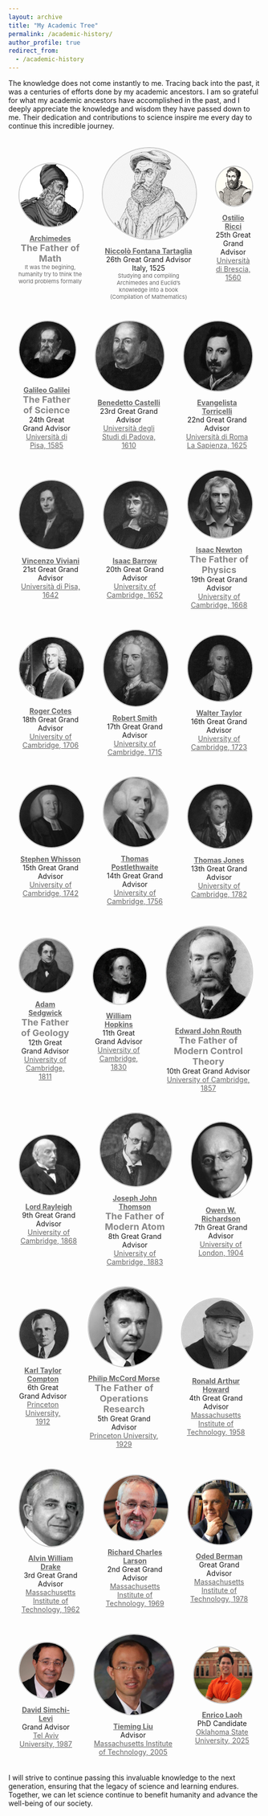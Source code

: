 ```yaml
---
layout: archive
title: "My Academic Tree"
permalink: /academic-history/
author_profile: true
redirect_from:
  - /academic-history
---
```


The knowledge does not come instantly to me. Tracing back into the past, it was a centuries of efforts done by my academic ancestors. I am so grateful for what my academic ancestors have accomplished in the past, and I deeply appreciate the knowledge and wisdom they have passed down to me. Their dedication and contributions to science inspire me every day to continue this incredible journey.

<div style="background-image: url('/images/ancestors/tree.jpg'); background-size: cover; background-position: center; background-repeat: no-repeat; opacity: 0.5; position: absolute; top: 0; left: 0; width: 100%; height: 100%; z-index: -1;"></div>
<div style="display: flex; flex-direction: column; gap: 40px; padding: 20px;">

<!-- Row 1 -->
<div style="display: flex; align-items: center; gap: 40px; justify-content: center;">
     <div style="text-align: center; max-width: 250px;">
        <a href="https://en.wikipedia.org/wiki/Archimedes" target="_blank">
            <img src="/images/ancestors/a00.png" alt="A00" style="width: 100%; max-width: 200px; height: auto; border-radius: 50%; border: 2px solid #ccc; margin-bottom: 10px;">
        </a>
        <a href="https://en.wikipedia.org/wiki/Archimedes" target="_blank" style="text-decoration: underline; color: #666;">
            <div><strong>Archimedes</strong></div>
        </a>
        <div style="font-size: 18px; color: #888;"><strong>The Father of Math</strong></div>
        <div style="font-size: 11px; color: #666;">It was the begining, humanity try to think the world problems formally</div>
    </div>
    <div style="text-align: center; max-width: 250px;">
        <a href="https://en.wikipedia.org/wiki/Nicolo_Tartaglia" target="_blank">
            <img src="/images/ancestors/a26.png" alt="A26" style="width: 100%; max-width: 200px; height: auto; border-radius: 50%; border: 2px solid #ccc; margin-bottom: 10px;">
        </a>
        <a href="https://en.wikipedia.org/wiki/Nicolo_Tartaglia" target="_blank" style="text-decoration: underline; color: #666;">
            <div><strong>Niccolò Fontana Tartaglia</strong></div>
        </a>
        <div>26th Great Grand Advisor</div>
        <div>Italy, 1525</div>
        <div style="font-size: 11px; color: #666;">Studying and compiling Archimedes and Euclid’s knowledge into a book (Compilation of Mathematics)</div>
    </div>
    <div style="text-align: center; max-width: 250px;">
        <a href="https://en.wikipedia.org/wiki/Ostilio_Ricci" target="_blank">
            <img src="/images/ancestors/a25.png" alt="A25" style="width: 100%; max-width: 200px; height: auto; border-radius: 50%; border: 2px solid #ccc; margin-bottom: 10px;">
        </a>
        <a href="https://en.wikipedia.org/wiki/Ostilio_Ricci" target="_blank" style="text-decoration: underline; color: #666;">
            <div><strong>Ostilio Ricci</strong></div>
        </a>
        <div>25th Great Grand Advisor</div>
        <a href="https://www.unibs.it/" target="_blank" style="text-decoration: underline; color: #666;">
            <div>Università di Brescia, 1560</div>
        </a> 
    </div>
</div>

<!-- Row 2 -->
<div style="display: flex; align-items: center; gap: 40px; justify-content: center;">
     <div style="text-align: center; max-width: 250px;">
        <a href="https://en.wikipedia.org/wiki/Galileo_Galilei" target="_blank">
            <img src="/images/ancestors/a24.png" alt="A24" style="width: 100%; max-width: 200px; height: auto; border-radius: 50%; border: 2px solid #ccc; margin-bottom: 10px;">
        </a>
        <a href="https://en.wikipedia.org/wiki/Galileo_Galilei" target="_blank" style="text-decoration: underline; color: #666;">
            <div><strong>Galileo Galilei</strong></div>
        </a>
        <div style="font-size: 18px; color: #888;"><strong>The Father of Science</strong></div>
        <div>24th Great Grand Advisor</div>
        <a href="https://www.unipi.it/" target="_blank" style="text-decoration: underline; color: #666;">
            <div>Università di Pisa, 1585</div>
        </a>
    </div>
    <div style="text-align: center; max-width: 250px;">
        <a href="https://en.wikipedia.org/wiki/Benedetto_Castelli" target="_blank">
            <img src="/images/ancestors/a23.png" alt="A23" style="width: 100%; max-width: 200px; height: auto; border-radius: 50%; border: 2px solid #ccc; margin-bottom: 10px;">
        </a>
        <a href="https://en.wikipedia.org/wiki/Benedetto_Castelli" target="_blank" style="text-decoration: underline; color: #666;">
            <div><strong>Benedetto Castelli</strong></div>
        </a>
        <div>23rd Great Grand Advisor</div>
        <a href="https://www.unipd.it/" target="_blank" style="text-decoration: underline; color: #666;">
            <div>Università degli Studi di Padova, 1610</div>
        </a>
    </div>
    <div style="text-align: center; max-width: 250px;">
        <a href="https://en.wikipedia.org/wiki/Evangelista_Torricelli" target="_blank">
            <img src="/images/ancestors/a22.png" alt="A22" style="width: 100%; max-width: 200px; height: auto; border-radius: 50%; border: 2px solid #ccc; margin-bottom: 10px;">
        </a>
        <a href="https://en.wikipedia.org/wiki/Evangelista_Torricelli" target="_blank" style="text-decoration: underline; color: #666;">
            <div><strong>Evangelista Torricelli</strong></div>
        </a>
        <div>22nd Great Grand Advisor</div>
        <a href="https://www.uniroma1.it/" target="_blank" style="text-decoration: underline; color: #666;">
            <div>Università di Roma La Sapienza, 1625</div>
        </a>
    </div>
</div>

<!-- Row 3 -->
<div style="display: flex; align-items: center; gap: 40px; justify-content: center;">
    <div style="text-align: center; max-width: 250px;">
        <a href="https://en.wikipedia.org/wiki/Vincenzo_Viviani" target="_blank">
            <img src="/images/ancestors/a21.png" alt="A21" style="width: 100%; max-width: 200px; height: auto; border-radius: 50%; border: 2px solid #ccc; margin-bottom: 10px;">
        </a>
        <a href="https://en.wikipedia.org/wiki/Vincenzo_Viviani" target="_blank" style="text-decoration: underline; color: #666;">
            <div><strong>Vincenzo Viviani</strong></div>
        </a>
        <div>21st Great Grand Advisor</div>
        <a href="https://www.unipi.it/" target="_blank" style="text-decoration: underline; color: #666;">
            <div>Università di Pisa, 1642</div>
        </a>
    </div>
    <div style="text-align: center; max-width: 250px;">
        <a href="https://en.wikipedia.org/wiki/Isaac_Barrow" target="_blank">
            <img src="/images/ancestors/a20.png" alt="A20" style="width: 100%; max-width: 200px; height: auto; border-radius: 50%; border: 2px solid #ccc; margin-bottom: 10px;">
        </a>
        <a href="https://en.wikipedia.org/wiki/Isaac_Barrow" target="_blank" style="text-decoration: underline; color: #666;">
            <div><strong>Isaac Barrow</strong></div>
        </a>
        <div>20th Great Grand Advisor</div>
        <a href="https://www.cam.ac.uk/" target="_blank" style="text-decoration: underline; color: #666;">
            <div>University of Cambridge, 1652</div>
        </a>
    </div>
    <div style="text-align: center; max-width: 250px;">
        <a href="https://en.wikipedia.org/wiki/Isaac_Newton" target="_blank">
            <img src="/images/ancestors/a19.png" alt="A19" style="width: 100%; max-width: 200px; height: auto; border-radius: 50%; border: 2px solid #ccc; margin-bottom: 10px;">
        </a>
        <a href="https://en.wikipedia.org/wiki/Isaac_Newton" target="_blank" style="text-decoration: underline; color: #666;">
            <div><strong>Isaac Newton</strong></div>
        </a>
        <div style="font-size: 18px; color: #888;"><strong>The Father of Physics</strong></div>
        <div>19th Great Grand Advisor</div>
        <a href="https://www.cam.ac.uk/" target="_blank" style="text-decoration: underline; color: #666;">
            <div>University of Cambridge, 1668</div>
        </a>
    </div>
</div>

<!-- Row 4 -->
<div style="display: flex; align-items: center; gap: 40px; justify-content: center;">
    <div style="text-align: center; max-width: 250px;">
        <a href="https://en.wikipedia.org/wiki/Roger_Cotes" target="_blank">
            <img src="/images/ancestors/a18.png" alt="A18" style="width: 100%; max-width: 200px; height: auto; border-radius: 50%; border: 2px solid #ccc; margin-bottom: 10px;">
        </a>
        <a href="https://en.wikipedia.org/wiki/Roger_Cotes" target="_blank" style="text-decoration: underline; color: #666;">
            <div><strong>Roger Cotes</strong></div>
        </a>
        <div>18th Great Grand Advisor</div>
        <a href="https://www.cam.ac.uk/" target="_blank" style="text-decoration: underline; color: #666;">
            <div>University of Cambridge, 1706</div>
        </a>
    </div>
    <div style="text-align: center; max-width: 250px;">
        <a href="https://en.wikipedia.org/wiki/Robert_Smith_(mathematician)" target="_blank">
            <img src="/images/ancestors/a17.png" alt="A17" style="width: 100%; max-width: 200px; height: auto; border-radius: 50%; border: 2px solid #ccc; margin-bottom: 10px;">
        </a>
        <a href="https://en.wikipedia.org/wiki/Robert_Smith_(mathematician)" target="_blank" style="text-decoration: underline; color: #666;">
            <div><strong>Robert Smith</strong></div>
        </a>
        <div>17th Great Grand Advisor</div>
        <a href="https://www.cam.ac.uk/" target="_blank" style="text-decoration: underline; color: #666;">
            <div>University of Cambridge, 1715</div>
        </a>
    </div>
    <div style="text-align: center; max-width: 250px;">
        <a href="https://en.wikipedia.org/wiki/Walter_Taylor_(mathematician)" target="_blank">
            <img src="/images/ancestors/a16.png" alt="A16" style="width: 100%; max-width: 200px; height: auto; border-radius: 50%; border: 2px solid #ccc; margin-bottom: 10px;">
        </a>
        <a href="https://en.wikipedia.org/wiki/Walter_Taylor_(mathematician)" target="_blank" style="text-decoration: underline; color: #666;">
            <div><strong>Walter Taylor</strong></div>
        </a>
        <div>16th Great Grand Advisor</div>
        <a href="https://www.cam.ac.uk/" target="_blank" style="text-decoration: underline; color: #666;">
            <div>University of Cambridge, 1723</div>
        </a>
    </div>
</div>

<!-- Row 5 -->
<div style="display: flex; align-items: center; gap: 40px; justify-content: center;">
    <div style="text-align: center; max-width: 250px;">
        <a href="https://en.wikipedia.org/wiki/Stephen_Whisson" target="_blank">
            <img src="/images/ancestors/a15.png" alt="A15" style="width: 100%; max-width: 200px; height: auto; border-radius: 50%; border: 2px solid #ccc; margin-bottom: 10px;">
        </a>
        <a href="https://en.wikipedia.org/wiki/Stephen_Whisson" target="_blank" style="`text-decoration: underline`; color: #666;">
            <div><strong>Stephen Whisson</strong></div>
        </a>
        <div>15th Great Grand Advisor</div>
        <a href="https://www.cam.ac.uk/" target="_blank" style="text-decoration: underline; color: #666;">
            <div>University of Cambridge, 1742</div>
        </a>
    </div>
    <div style="text-align: center; max-width: 250px;">
        <a href="https://en.wikipedia.org/wiki/Thomas_Postlethwaite" target="_blank">
            <img src="/images/ancestors/a14.png" alt="A14" style="width: 100%; max-width: 200px; height: auto; border-radius: 50%; border: 2px solid #ccc; margin-bottom: 10px;">
        </a>
        <a href="https://en.wikipedia.org/wiki/Thomas_Postlethwaite" target="_blank" style="text-decoration: underline; color: #666;">
            <div><strong>Thomas Postlethwaite</strong></div>
        </a>
        <div>14th Great Grand Advisor</div>
        <a href="https://www.cam.ac.uk/" target="_blank" style="text-decoration: underline; color: #666;">
            <div>University of Cambridge, 1756</div>
        </a>
    </div>
    <div style="text-align: center; max-width: 250px;">
        <a href="https://en.wikipedia.org/wiki/Thomas_Jones_(mathematician)" target="_blank">
            <img src="/images/ancestors/a13.png" alt="A13" style="width: 100%; max-width: 200px; height: auto; border-radius: 50%; border: 2px solid #ccc; margin-bottom: 10px;">
        </a>
        <a href="https://en.wikipedia.org/wiki/Thomas_Jones_(mathematician)" target="_blank" style="text-decoration: underline; color: #666;">
            <div><strong>Thomas Jones </strong></div>
        </a>
        <div>13th Great Grand Advisor</div>
        <a href="https://www.cam.ac.uk/" target="_blank" style="text-decoration: underline; color: #666;">
            <div>University of Cambridge, 1782</div>
        </a>
    </div>
</div>

<!-- Row 6 -->
<div style="display: flex; align-items: center; gap: 40px; justify-content: center;">
    <div style="text-align: center; max-width: 250px;">
        <a href="https://en.wikipedia.org/wiki/Adam_Sedgwick" target="_blank">
            <img src="/images/ancestors/a12.png" alt="A12" style="width: 100%; max-width: 200px; height: auto; border-radius: 50%; border: 2px solid #ccc; margin-bottom: 10px;">
        </a>
        <a href="https://en.wikipedia.org/wiki/Adam_Sedgwick" target="_blank" style="text-decoration: underline; color: #666;">
            <div><strong>Adam Sedgwick</strong></div>
        </a>
        <div style="font-size: 18px; color: #888;"><strong>The Father of Geology</strong></div>
        <div>12th Great Grand Advisor</div>
        <a href="https://www.cam.ac.uk/" target="_blank" style="text-decoration: underline; color: #666;">
            <div>University of Cambridge, 1811</div>
        </a>
    </div>
    <div style="text-align: center; max-width: 250px;">
        <a href="https://en.wikipedia.org/wiki/William_Hopkins" target="_blank">
            <img src="/images/ancestors/a11.png" alt="A11" style="width: 100%; max-width: 200px; height: auto; border-radius: 50%; border: 2px solid #ccc; margin-bottom: 10px;">
        </a>
        <a href="https://en.wikipedia.org/wiki/William_Hopkins" target="_blank" style="text-decoration: underline; color: #666;">
            <div><strong>William Hopkins</strong></div>
        </a>
        <div>11th Great Grand Advisor</div>
        <a href="https://www.cam.ac.uk/" target="_blank" style="text-decoration: underline; color: #666;">
            <div>University of Cambridge, 1830</div>
        </a>
    </div>
    <div style="text-align: center; max-width: 250px;">
        <a href="https://en.wikipedia.org/wiki/Edward_Routh" target="_blank">
            <img src="/images/ancestors/a10.png" alt="A10" style="width: 100%; max-width: 200px; height: auto; border-radius: 50%; border: 2px solid #ccc; margin-bottom: 10px;">
        </a>
        <a href="https://en.wikipedia.org/wiki/Edward_Routh" target="_blank" style="text-decoration: underline; color: #666;">
            <div><strong>Edward John Routh</strong></div>
        </a>
        <div style="font-size: 18px; color: #888;"><strong>The Father of Modern Control Theory</strong></div>
        <div>10th Great Grand Advisor</div>
        <a href="https://www.cam.ac.uk/" target="_blank" style="text-decoration: underline; color: #666;">
            <div>University of Cambridge, 1857</div>
        </a>
    </div>
</div>

<!-- Row 7 -->
<div style="display: flex; align-items: center; gap: 40px; justify-content: center;">
    <div style="text-align: center; max-width: 250px;">
        <a href="https://en.wikipedia.org/wiki/John_William_Strutt,_3rd_Baron_Rayleigh" target="_blank">
            <img src="/images/ancestors/a09.png" alt="A09" style="width: 100%; max-width: 200px; height: auto; border-radius: 50%; border: 2px solid #ccc; margin-bottom: 10px;">
        </a>
        <a href="https://en.wikipedia.org/wiki/John_William_Strutt,_3rd_Baron_Rayleigh" target="_blank" style="text-decoration: underline; color: #666;">
            <div><strong>Lord Rayleigh</strong></div>
        </a>
        <div>9th Great Grand Advisor</div>
        <a href="https://www.cam.ac.uk/" target="_blank" style="text-decoration: underline; color: #666;">
            <div>University of Cambridge, 1868</div>
        </a>
    </div>
    <div style="text-align: center; max-width: 250px;">
        <a href="https://en.wikipedia.org/wiki/J._J._Thomson" target="_blank">
            <img src="/images/ancestors/a08.png" alt="A08" style="width: 100%; max-width: 200px; height: auto; border-radius: 50%; border: 2px solid #ccc; margin-bottom: 10px;">
        </a>
        <a href="https://en.wikipedia.org/wiki/J._J._Thomson" target="_blank" style="text-decoration: underline; color: #666;">
            <div><strong>Joseph John Thomson</strong></div>
        </a>
        <div style="font-size: 18px; color: #888;"><strong>The Father of Modern Atom</strong></div>
        <div>8th Great Grand Advisor</div>
        <a href="https://www.cam.ac.uk/" target="_blank" style="text-decoration: underline; color: #666;">
            <div>University of Cambridge, 1883</div>
        </a>
    </div>
    <div style="text-align: center; max-width: 250px;">
        <a href="https://en.wikipedia.org/wiki/Owen_Richardson" target="_blank">
            <img src="/images/ancestors/a07.png" alt="A07" style="width: 100%; max-width: 200px; height: auto; border-radius: 50%; border: 2px solid #ccc; margin-bottom: 10px;">
        </a>
        <a href="https://en.wikipedia.org/wiki/Owen_Richardson" target="_blank" style="text-decoration: underline; color: #666;">
            <div><strong>Owen W. Richardson</strong></div>
        </a>
        <div>7th Great Grand Advisor</div>
         <a href="https://www.london.ac.uk/" target="_blank" style="text-decoration: underline; color: #666;">
            <div>University of London, 1904</div>
        </a>
    </div>
</div>

<!-- Row 8 -->
<div style="display: flex; align-items: center; gap: 40px; justify-content: center;">
    <div style="text-align: center; max-width: 250px;">
        <a href="https://en.wikipedia.org/wiki/Karl_Taylor_Compton" target="_blank">
            <img src="/images/ancestors/a06.png" alt="A06" style="width: 100%; max-width: 200px; height: auto; border-radius: 50%; border: 2px solid #ccc; margin-bottom: 10px;">
        </a>
        <a href="https://en.wikipedia.org/wiki/Karl_Taylor_Compton" target="_blank" style="text-decoration: underline; color: #666;">
            <div><strong>Karl Taylor Compton</strong></div>
        </a>
        <div>6th Great Grand Advisor</div>
        <a href="https://www.princeton.edu/" target="_blank" style="text-decoration: underline; color: #666;">
            <div>Princeton University, 1912</div>
        </a>
    </div>
    <div style="text-align: center; max-width: 250px;">
        <a href="https://en.wikipedia.org/wiki/Philip_M._Morse" target="_blank">
            <img src="/images/ancestors/a05.png" alt="A05" style="width: 100%; max-width: 200px; height: auto; border-radius: 50%; border: 2px solid #ccc; margin-bottom: 10px;">
        </a>
        <a href="https://en.wikipedia.org/wiki/Philip_M._Morse" target="_blank" style="text-decoration: underline; color: #666;">
            <div><strong>Philip McCord Morse</strong></div>
        </a>
        <div style="font-size: 18px; color: #888;"><strong>The Father of Operations Research</strong></div>
        <div>5th Great Grand Advisor</div>
        <a href="https://www.princeton.edu/" target="_blank" style="text-decoration: underline; color: #666;">
            <div>Princeton University, 1929</div>
        </a>
    </div>
    <div style="text-align: center; max-width: 250px;">
        <a href="https://en.wikipedia.org/wiki/Ronald_A._Howard" target="_blank">
            <img src="/images/ancestors/a04.png" alt="A04" style="width: 100%; max-width: 200px; height: auto; border-radius: 50%; border: 2px solid #ccc; margin-bottom: 10px;">
        </a>
        <a href="https://en.wikipedia.org/wiki/Ronald_A._Howard" target="_blank" style="text-decoration: underline; color: #666;">
            <div><strong>Ronald Arthur Howard</strong></div>
        </a>
        <div>4th Great Grand Advisor</div>
        <a href="https://www.mit.edu/" target="_blank" style="text-decoration: underline; color: #666;">
            <div>Massachusetts Institute of Technology, 1958</div>
        </a>
   </div>
</div>

<!-- Row 9 -->
<div style="display: flex; align-items: center; gap: 40px; justify-content: center;">
    <div style="text-align: center; max-width: 250px;">
        <a href="https://news.mit.edu/2005/obit-drake#:~:text=Alvin%20W.,30." target="_blank">
            <img src="/images/ancestors/a03.png" alt="A03" style="width: 100%; max-width: 200px; height: auto; border-radius: 50%; border: 2px solid #ccc; margin-bottom: 10px;">
        </a>
        <a href="https://news.mit.edu/2005/obit-drake#:~:text=Alvin%20W.,30." target="_blank" style="text-decoration: underline; color: #666;">
            <div><strong>Alvin William Drake</strong></div>
        </a>
        <div>3rd Great Grand Advisor</div>
        <a href="https://www.mit.edu/" target="_blank" style="text-decoration: underline; color: #666;">
            <div>Massachusetts Institute of Technology, 1962</div>
        </a>
    </div>
    <div style="text-align: center; max-width: 250px;">
        <a href="https://idss.mit.edu/staff/richard-larson/" target="_blank">
            <img src="/images/ancestors/a02.png" alt="A02" style="width: 100%; max-width: 200px; height: auto; border-radius: 50%; border: 2px solid #ccc; margin-bottom: 10px;">
        </a>
        <a href="https://idss.mit.edu/staff/richard-larson/" target="_blank" style="text-decoration: underline; color: #666;">
            <div><strong>Richard Charles Larson</strong></div>
        </a>
        <div>2nd Great Grand Advisor</div>
        <a href="https://www.mit.edu/" target="_blank" style="text-decoration: underline; color: #666;">
            <div>Massachusetts Institute of Technology, 1969</div>
        </a>
    </div>
    <div style="text-align: center; max-width: 250px;">
        <a href="https://discover.research.utoronto.ca/12113-oded-berman" target="_blank">
            <img src="/images/ancestors/a01.png" alt="A01" style="width: 100%; max-width: 200px; height: auto; border-radius: 50%; border: 2px solid #ccc; margin-bottom: 10px;">
        </a>
        <a href="https://discover.research.utoronto.ca/12113-oded-berman" target="_blank" style="text-decoration: underline; color: #666;">
            <div><strong>Oded Berman</strong></div>
        </a>
        <div>Great Grand Advisor</div>
        <a href="https://www.mit.edu/" target="_blank" style="text-decoration: underline; color: #666;">
            <div>Massachusetts Institute of Technology, 1978</div>
        </a>
    </div>
</div>

<!-- Row 10 -->
<div style="display: flex; align-items: center; gap: 40px; justify-content: center;">
    <div style="text-align: center; max-width: 250px;">
        <a href="https://slevi1.mit.edu/" target="_blank">
            <img src="/images/ancestors/c02.png" alt="C02" style="width: 100%; max-width: 200px; height: auto; border-radius: 50%; border: 2px solid #ccc; margin-bottom: 10px;">
        </a>
        <a href="https://slevi1.mit.edu/" target="_blank" style="text-decoration: underline; color: #666;">
            <div><strong>David Simchi-Levi</strong></div>
        </a>
        <div>Grand Advisor</div>
        <a href="https://english.tau.ac.il/" target="_blank" style="text-decoration: underline; color: #666;">
            <div>Tel Aviv University, 1987</div>
        </a>
    </div>
    <div style="text-align: center; max-width: 250px;">
        <a href="https://experts.okstate.edu/tieming.liu" target="_blank">
            <img src="/images/ancestors/c01.png" alt="C01" style="width: 100%; max-width: 200px; height: auto; border-radius: 50%; border: 2px solid #ccc; margin-bottom: 10px;">
        </a>
        <a href="https://experts.okstate.edu/tieming.liu" target="_blank" style="text-decoration: underline; color: #666;">
            <div><strong>Tieming Liu</strong></div>
        </a>
        <div>Advisor</div>
        <a href="https://www.mit.edu/" target="_blank" style="text-decoration: underline; color: #666;">
            <div>Massachusetts Institute of Technology, 2005</div>
        </a>
    </div>
    <div style="text-align: center; max-width: 250px;">
        <a href="https://elaoh.github.io" target="_blank">
            <img src="/images/ancestors/me.png" alt="Me" style="width: 100%; max-width: 200px; height: auto; border-radius: 50%; border: 2px solid #ccc; margin-bottom: 10px;">
        </a>
        <a href="https://elaoh.github.io" target="_blank" style="text-decoration: underline; color: #666;">
            <div><strong>Enrico Laoh</strong></div>
        </a>
        <div>PhD Candidate</div>
        <a href="https://go.okstate.edu/" target="_blank" style="text-decoration: underline; color: #666;">
            <div>Oklahoma State University, 2025</div>
        </a>
    </div>
</div>

</div>

I will strive to continue passing this invaluable knowledge to the next generation, ensuring that the legacy of science and learning endures. Together, we can let science continue to benefit humanity and advance the well-being of our society.